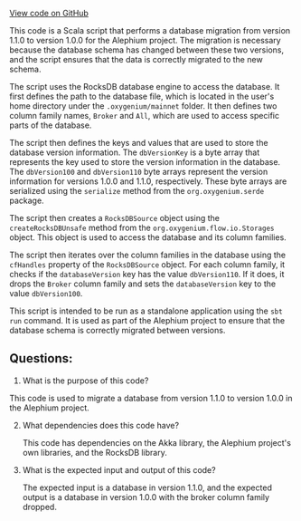 [View code on GitHub](https://github.com/oxygenium/oxygenium/tools/src/main/scala/org/oxygenium/tools/DBV110ToV100.scala)

This code is a Scala script that performs a database migration from version 1.1.0 to version 1.0.0 for the Alephium project. The migration is necessary because the database schema has changed between these two versions, and the script ensures that the data is correctly migrated to the new schema.

The script uses the RocksDB database engine to access the database. It first defines the path to the database file, which is located in the user's home directory under the `.oxygenium/mainnet` folder. It then defines two column family names, `Broker` and `All`, which are used to access specific parts of the database.

The script then defines the keys and values that are used to store the database version information. The `dbVersionKey` is a byte array that represents the key used to store the version information in the database. The `dbVersion100` and `dbVersion110` byte arrays represent the version information for versions 1.0.0 and 1.1.0, respectively. These byte arrays are serialized using the `serialize` method from the `org.oxygenium.serde` package.

The script then creates a `RocksDBSource` object using the `createRocksDBUnsafe` method from the `org.oxygenium.flow.io.Storages` object. This object is used to access the database and its column families.

The script then iterates over the column families in the database using the `cfHandles` property of the `RocksDBSource` object. For each column family, it checks if the `databaseVersion` key has the value `dbVersion110`. If it does, it drops the `Broker` column family and sets the `databaseVersion` key to the value `dbVersion100`.

This script is intended to be run as a standalone application using the `sbt run` command. It is used as part of the Alephium project to ensure that the database schema is correctly migrated between versions.
## Questions: 
 1. What is the purpose of this code?
   
   This code is used to migrate a database from version 1.1.0 to version 1.0.0 in the Alephium project.

2. What dependencies does this code have?
   
   This code has dependencies on the Akka library, the Alephium project's own libraries, and the RocksDB library.

3. What is the expected input and output of this code?
   
   The expected input is a database in version 1.1.0, and the expected output is a database in version 1.0.0 with the broker column family dropped.
